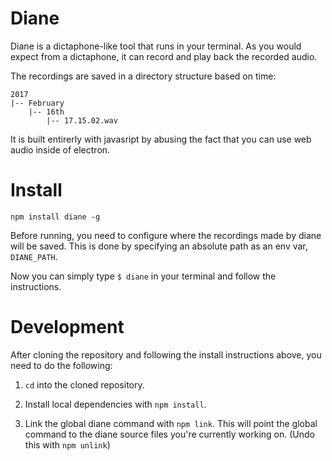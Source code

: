 # Diane

Diane is a dictaphone-like tool that runs in your terminal. As you would expect from a dictaphone, it
can record and play back the recorded audio.

The recordings are saved in a directory structure based on time:

	2017
	|-- February
		|-- 16th
			|-- 17.15.02.wav


It is built entirerly with javasript by abusing the fact that you can use web audio inside of electron.

# Install
```
npm install diane -g
```
Before running, you need to configure where the recordings made by diane will be saved. This is done by specifying an absolute path as an env var, `DIANE_PATH`.

Now you can simply type `$ diane` in your terminal and follow the instructions.

# Development
After cloning the repository and following the install instructions above, you need to do the following:

1. `cd` into the cloned repository.

2. Install local dependencies with `npm install`.

3. Link the global diane command with `npm link`. This will point the global command to the diane source files you're currently working on. (Undo this with `npm unlink`)

